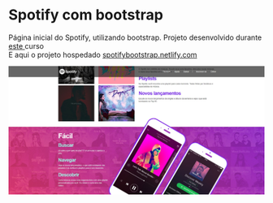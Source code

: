 # Spotify com bootstrap

Página inicial do Spotify, utilizando bootstrap. Projeto desenvolvido durante<a href="https://www.udemy.com/curso-completo-do-desenvolvedor-web"> este </a>curso
</br>
E aqui o projeto hospedado <a href="https://spotifybootstrap.netlify.com/"> spotifybootstrap.netlify.com </a>

<img src="/imagens/Screenshot_15.jpg" >

